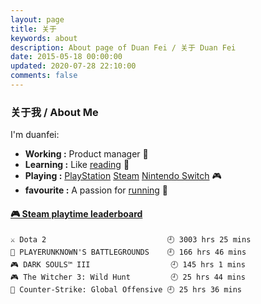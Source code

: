 ```yaml
---
layout: page
title: 关于
keywords: about
description: About page of Duan Fei / 关于 Duan Fei
date: 2015-05-18 00:00:00
updated: 2020-07-28 22:10:00
comments: false
---
```


### 关于我 / About Me

I'm duanfei:
- **Working :** Product manager 🔭
- **Learning :** Like [reading](https://www.douban.com/people/137566058/) 📖
- **Playing :** [PlayStation](http://psnine.com/psnid/axmiao) [Steam](https://steamcommunity.com/id/duanf/) [Nintendo Switch]() 🎮
- **favourite :** A passion for [running](https://blog.duanfei.org/running/) 🏃

<!-- steam-box start -->
#### <a href="https://gist.github.com/58443ff7f75e2911513f8b3016b49955" target="_blank">🎮 Steam playtime leaderboard</a>
```text
⚔️ Dota 2                           🕘 3003 hrs 25 mins
🍳 PLAYERUNKNOWN'S BATTLEGROUNDS    🕘 166 hrs 46 mins
🎮 DARK SOULS™ III                  🕘 145 hrs 1 mins
🎮 The Witcher 3: Wild Hunt         🕘 25 hrs 44 mins
🔫 Counter-Strike: Global Offensive 🕘 25 hrs 36 mins
```
<!-- Powered by https://github.com/YouEclipse/steam-box . -->
<!-- steam-box end -->


